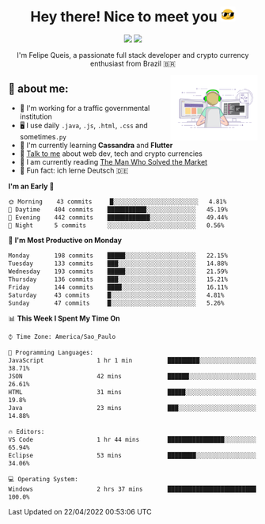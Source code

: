 
<h1 align="center">Hey there! Nice to meet you <img src="assets/sunglasses.gif" width="30"/></h1>

<p align="center">
  <a href="https://www.linkedin.com/in/fqueis"><img src="https://img.shields.io/badge/-LinkedIn-blue?style=flat&logo=Linkedin&logoColor=white" /></a>
  <a href="mailto:fqueis@gmail.com"><img src="https://img.shields.io/badge/-Gmail-c14438?style=flat&logo=Gmail&logoColor=white" /></a>
</p>

<p align="center">I'm Felipe Queis, a passionate full stack developer and crypto currency enthusiast from Brazil 🇧🇷</p>

<img width="35%" align="right" alt="fqueis" src="assets/profile.gif" /></p>

## 🤵 about me:

- 🏢 I'm working for a traffic governmental institution
- 🖥️ I use daily `.java`, `.js`, `.html`, `.css` and sometimes`.py`
- 🌱 I'm currently learning **Cassandra** and **Flutter**
- 💬 [Talk to me](https://github.com/fqueis/fqueis/discussions) about web dev, tech and crypto currencies
- 📖 I am currently reading [The Man Who Solved the Market](https://amzn.com/073521798X)
- 💭 Fun fact: ich lerne Deutsch 🇩🇪

<!--START_SECTION:waka-->
**I'm an Early 🐤** 

```text
🌞 Morning    43 commits     █░░░░░░░░░░░░░░░░░░░░░░░░   4.81% 
🌆 Daytime    404 commits    ███████████░░░░░░░░░░░░░░   45.19% 
🌃 Evening    442 commits    ████████████░░░░░░░░░░░░░   49.44% 
🌙 Night      5 commits      ░░░░░░░░░░░░░░░░░░░░░░░░░   0.56%

```
📅 **I'm Most Productive on Monday** 

```text
Monday       198 commits    █████░░░░░░░░░░░░░░░░░░░░   22.15% 
Tuesday      133 commits    ███░░░░░░░░░░░░░░░░░░░░░░   14.88% 
Wednesday    193 commits    █████░░░░░░░░░░░░░░░░░░░░   21.59% 
Thursday     136 commits    ███░░░░░░░░░░░░░░░░░░░░░░   15.21% 
Friday       144 commits    ████░░░░░░░░░░░░░░░░░░░░░   16.11% 
Saturday     43 commits     █░░░░░░░░░░░░░░░░░░░░░░░░   4.81% 
Sunday       47 commits     █░░░░░░░░░░░░░░░░░░░░░░░░   5.26%

```


📊 **This Week I Spent My Time On** 

```text
⌚︎ Time Zone: America/Sao_Paulo

💬 Programming Languages: 
JavaScript               1 hr 1 min          █████████░░░░░░░░░░░░░░░░   38.71% 
JSON                     42 mins             ██████░░░░░░░░░░░░░░░░░░░   26.61% 
HTML                     31 mins             █████░░░░░░░░░░░░░░░░░░░░   19.8% 
Java                     23 mins             ███░░░░░░░░░░░░░░░░░░░░░░   14.88%

🔥 Editors: 
VS Code                  1 hr 44 mins        ████████████████░░░░░░░░░   65.94% 
Eclipse                  53 mins             ████████░░░░░░░░░░░░░░░░░   34.06%

💻 Operating System: 
Windows                  2 hrs 37 mins       █████████████████████████   100.0%

```


 Last Updated on 22/04/2022 00:53:06 UTC
<!--END_SECTION:waka-->
